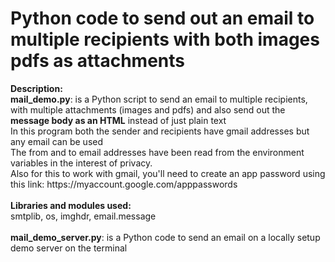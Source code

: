 # Python code to send out an email to multiple recipients with both images pdfs as attachments

<p>
<b>Description:</b>
<br />
<b>mail_demo.py</b>: is a Python script to send an email to multiple recipients, with multiple attachments
(images and pdfs) and also send out the <b>message body as an HTML</b> instead of just
plain text
<br />
In this program both the sender and recipients have gmail addresses but any email can be used
<br />
The from and to email addresses have been read from the environment variables in the interest of privacy.
<br />
Also for this to work with gmail, you'll need to create an app password using this link: https://myaccount.google.com/apppasswords
<br />
<br />
<b>Libraries and modules used:</b>
<br />
smtplib, os, imghdr, email.message
<br />
<br />
<b>mail_demo_server.py</b>: is a Python code to send an email on a locally setup demo server on the terminal
